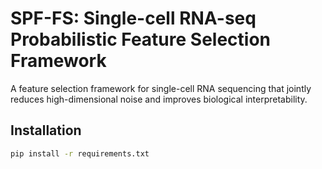 # SPF-FS: Single-cell RNA-seq Probabilistic Feature Selection Framework

A feature selection framework for single-cell RNA sequencing that jointly reduces high-dimensional noise and improves biological interpretability.

## Installation
```bash
pip install -r requirements.txt